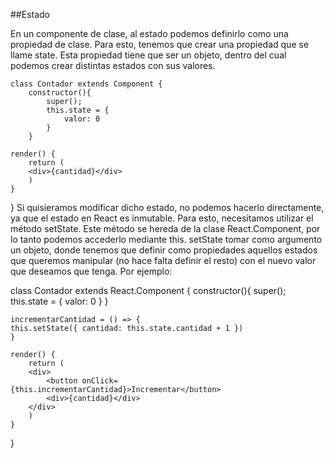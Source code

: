 ##Estado

En un componente de clase, al estado podemos definirlo como una propiedad de clase.
Para esto, tenemos que crear una propiedad que se llame state. Esta propiedad tiene que ser un objeto, dentro del cual podemos crear distintas estados con sus valores.

    class Contador extends Component {
        constructor(){
            super();
            this.state = {
                valor: 0
            }
        }

    render() {
        return (
        <div>{cantidad}</div>
        )
    }

}
Si quisieramos modificar dicho estado, no podemos hacerlo directamente, ya que el estado en React es inmutable. Para esto, necesitamos utilizar el método setState. Este método se hereda de la clase React.Component, por lo tanto podemos accederlo mediante this.
setState tomar como argumento un objeto, donde tenemos que definir como propiedades aquellos estados que queremos manipular (no hace falta definir el resto) con el nuevo valor que deseamos que tenga. Por ejemplo:

class Contador extends React.Component {
constructor(){
super();
this.state = {
valor: 0
}
}

    incrementarCantidad = () => {
    this.setState({ cantidad: this.state.cantidad + 1 })
    }

    render() {
        return (
        <div>
            <button onClick={this.incrementarCantidad}>Incrementar</button>
            <div>{cantidad}</div>
        </div>
        )
    }

}
